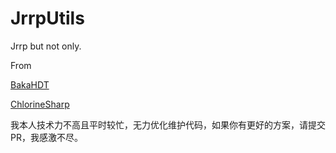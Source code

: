 # JrrpUtils
Jrrp but not only.

From

[BakaHDT](https://github.com/bingling-sama/BakaHDT)

[ChlorineSharp](https://github.com/GBLodb/ChlorineSharp)

我本人技术力不高且平时较忙，无力优化维护代码，如果你有更好的方案，请提交PR，我感激不尽。